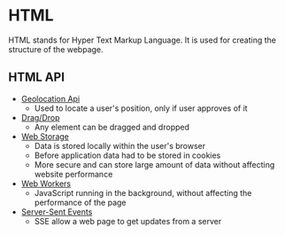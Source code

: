 # HTML

HTML stands for Hyper Text Markup Language. It is used for creating the structure of the webpage.

## HTML API

- [Geolocation Api](https://www.w3schools.com/html/html5_geolocation.asp)
  - Used to locate a user's position, only if user approves of it
- [Drag/Drop](https://www.w3schools.com/html/html5_draganddrop.asp)
  - Any element can be dragged and dropped
- [Web Storage](https://www.w3schools.com/html/html5_webstorage.asp)
  - Data is stored locally within the user's browser
  - Before application data had to be stored in cookies
  - More secure and can store large amount of data without affecting website performance
- [Web Workers](https://www.w3schools.com/html/html5_webworkers.asp)
  - JavaScript running in the background, without affecting the performance of the page
- [Server-Sent Events](https://www.w3schools.com/html/html5_serversentevents.asp)
  - SSE allow a web page to get updates from a server
